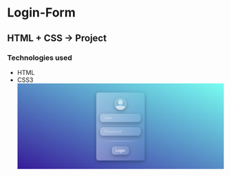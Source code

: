 # Login-Form
## HTML + CSS -> Project
### Technologies used
* HTML
* CSS3
![alt text](https://github.com/Aleksandra-Stachniak/Login-Form/blob/main/login_form.png)
